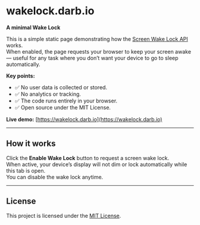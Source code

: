 # wakelock.darb.io

**A minimal Wake Lock**

This is a simple static page demonstrating how the [Screen Wake Lock API](https://developer.mozilla.org/en-US/docs/Web/API/Screen_Wake_Lock_API) works.  
When enabled, the page requests your browser to keep your screen awake — useful for any task where you don’t want your device to go to sleep automatically.

**Key points:**
- ✅ No user data is collected or stored.
- ✅ No analytics or tracking.
- ✅ The code runs entirely in your browser.
- ✅ Open source under the MIT License.

**Live demo:** [https://wakelock.darb.io](https://wakelock.darb.io)

---

## How it works

Click the **Enable Wake Lock** button to request a screen wake lock.  
When active, your device’s display will not dim or lock automatically while this tab is open.  
You can disable the wake lock anytime.

---

## License

This project is licensed under the [MIT License](LICENSE).